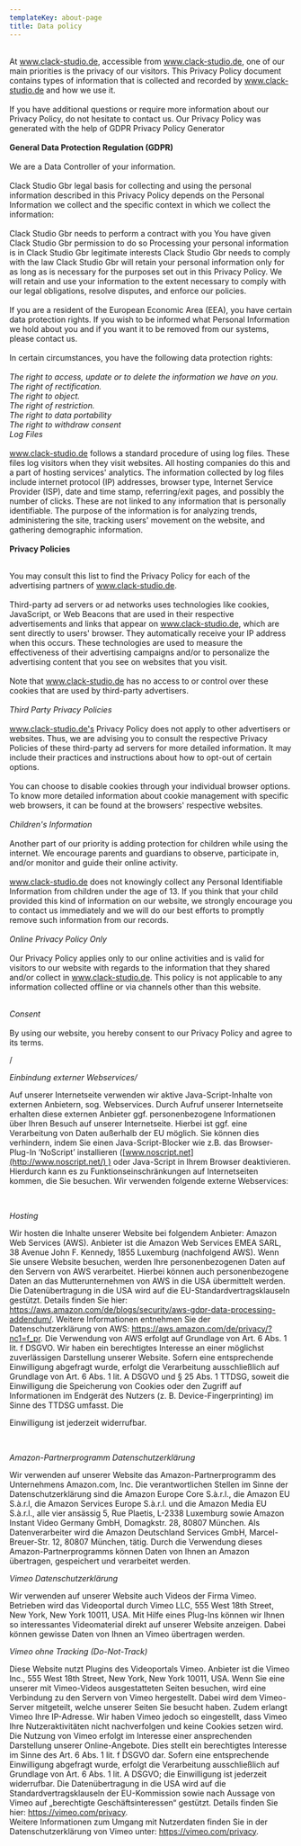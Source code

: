 ```yaml
---
templateKey: about-page
title: Data policy
---
```

\
At www.clack-studio.de, accessible from www.clack-studio.de, one of our main priorities is the privacy of our visitors. This Privacy Policy document contains types of information that is collected and recorded by www.clack-studio.de and how we use it.
\
\
If you have additional questions or require more information about our Privacy Policy, do not hesitate to contact us. Our Privacy Policy was generated with the help of GDPR Privacy Policy Generator
\
\
**General Data Protection Regulation (GDPR)**
\
\
We are a Data Controller of your information.
\
\
Clack Studio Gbr legal basis for collecting and using the personal information described in this Privacy Policy depends on the Personal Information we collect and the specific context in which we collect the information:
\
\
Clack Studio Gbr needs to perform a contract with you
You have given Clack Studio Gbr permission to do so
Processing your personal information is in Clack Studio Gbr legitimate interests
Clack Studio Gbr needs to comply with the law
Clack Studio Gbr will retain your personal information only for as long as is necessary for the purposes set out in this Privacy Policy. We will retain and use your information to the extent necessary to comply with our legal obligations, resolve disputes, and enforce our policies.
\
\
If you are a resident of the European Economic Area (EEA), you have certain data protection rights. If you wish to be informed what Personal Information we hold about you and if you want it to be removed from our systems, please contact us.
\
\
In certain circumstances, you have the following data protection rights:
\
\
*The right to access, update or to delete the information we have on you.\
The right of rectification.\
The right to object.\
The right of restriction.\
The right to data portability\
The right to withdraw consent\
Log Files*
\
\
www.clack-studio.de follows a standard procedure of using log files. These files log visitors when they visit websites. All hosting companies do this and a part of hosting services' analytics. The information collected by log files include internet protocol (IP) addresses, browser type, Internet Service Provider (ISP), date and time stamp, referring/exit pages, and possibly the number of clicks. These are not linked to any information that is personally identifiable. The purpose of the information is for analyzing trends, administering the site, tracking users' movement on the website, and gathering demographic information.
\
\
**Privacy Policies**

\
You may consult this list to find the Privacy Policy for each of the advertising partners of www.clack-studio.de.
\
\
Third-party ad servers or ad networks uses technologies like cookies, JavaScript, or Web Beacons that are used in their respective advertisements and links that appear on www.clack-studio.de, which are sent directly to users' browser. They automatically receive your IP address when this occurs. These technologies are used to measure the effectiveness of their advertising campaigns and/or to personalize the advertising content that you see on websites that you visit.
\
\
Note that www.clack-studio.de has no access to or control over these cookies that are used by third-party advertisers.
\
\
*Third Party Privacy Policies*
\
\
www.clack-studio.de's Privacy Policy does not apply to other advertisers or websites. Thus, we are advising you to consult the respective Privacy Policies of these third-party ad servers for more detailed information. It may include their practices and instructions about how to opt-out of certain options.
\
\
You can choose to disable cookies through your individual browser options. To know more detailed information about cookie management with specific web browsers, it can be found at the browsers' respective websites.
\
\
*Children's Information*
\
\
Another part of our priority is adding protection for children while using the internet. We encourage parents and guardians to observe, participate in, and/or monitor and guide their online activity.
\
\
www.clack-studio.de does not knowingly collect any Personal Identifiable Information from children under the age of 13. If you think that your child provided this kind of information on our website, we strongly encourage you to contact us immediately and we will do our best efforts to promptly remove such information from our records.
\
\
*Online Privacy Policy Only*
\
\
Our Privacy Policy applies only to our online activities and is valid for visitors to our website with regards to the information that they shared and/or collect in www.clack-studio.de. This policy is not applicable to any information collected offline or via channels other than this website.


\
*Consent*
\
\
By using our website, you hereby consent to our Privacy Policy and agree to its terms.

/

*Einbindung externer Webservices/*

Auf unserer Internetseite verwenden wir aktive Java-Script-Inhalte von externen Anbietern, sog. Webservices. Durch Aufruf unserer Internetseite erhalten diese externen Anbieter ggf. personenbezogene Informationen über Ihren Besuch auf unserer Internetseite. Hierbei ist ggf. eine Verarbeitung von Daten außerhalb der EU möglich. Sie können dies verhindern, indem Sie einen Java-Script-Blocker wie z.B. das Browser-Plug-In ‘NoScript’ installieren ([www.noscript.net](http://www.noscript.net/) ) oder Java-Script in Ihrem Browser deaktivieren. Hierdurch kann es zu Funktionseinschränkungen auf Internetseiten kommen, die Sie besuchen. Wir verwenden folgende externe Webservices:

 

*Hosting*







Wir hosten die Inhalte unserer Website bei folgendem Anbieter: Amazon Web Services (AWS). Anbieter ist die Amazon Web Services EMEA SARL, 38 Avenue John F. Kennedy, 1855 Luxemburg (nachfolgend AWS). Wenn Sie unsere Website besuchen, werden Ihre personenbezogenen Daten auf den Servern von AWS verarbeitet. Hierbei können auch personenbezogene Daten an das Mutterunternehmen von AWS in die USA übermittelt werden. Die Datenübertragung in die USA wird auf die EU-Standardvertragsklauseln gestützt. Details finden Sie hier: <https://aws.amazon.com/de/blogs/security/aws-gdpr-data-processing-addendum/>. Weitere Informationen entnehmen Sie der Datenschutzerklärung von AWS: https://aws.amazon.com/de/privacy/?nc1=f_pr. Die Verwendung von AWS erfolgt auf Grundlage von Art. 6 Abs. 1 lit. f DSGVO. Wir haben ein berechtigtes Interesse an einer möglichst zuverlässigen Darstellung unserer Website. Sofern eine entsprechende Einwilligung abgefragt wurde, erfolgt die Verarbeitung ausschließlich auf Grundlage von Art. 6 Abs. 1 lit. A DSGVO und § 25 Abs. 1 TTDSG, soweit die Einwilligung die Speicherung von Cookies oder den Zugriff auf Informationen im Endgerät des Nutzers (z. B. Device-Fingerprinting) im Sinne des TTDSG umfasst. Die

Einwilligung ist jederzeit widerrufbar.

 





*Amazon-Partnerprogramm Datenschutzerklärung*







Wir verwenden auf unserer Website das Amazon-Partnerprogramm des Unternehmens Amazon.com, Inc. Die verantwortlichen Stellen im Sinne der Datenschutzerklärung sind die Amazon Europe Core S.à.r.l., die Amazon EU S.à.r.l, die Amazon Services Europe S.à.r.l. und die Amazon Media EU S.à.r.l., alle vier ansässig 5, Rue Plaetis, L-2338 Luxemburg sowie Amazon Instant Video Germany GmbH, Domagkstr. 28, 80807 München. Als Datenverarbeiter wird die Amazon Deutschland Services GmbH, Marcel-Breuer-Str. 12, 80807 München, tätig. Durch die Verwendung dieses Amazon-Partnerprogramms können Daten von Ihnen an Amazon übertragen, gespeichert und verarbeitet werden.





*Vimeo Datenschutzerklärung*







Wir verwenden auf unserer Website auch Videos der Firma Vimeo. Betrieben wird das Videoportal durch Vimeo LLC, 555 West 18th Street, New York, New York 10011, USA. Mit Hilfe eines Plug-Ins können wir Ihnen so interessantes Videomaterial direkt auf unserer Website anzeigen. Dabei können gewisse Daten von Ihnen an Vimeo übertragen werden.







*Vimeo ohne Tracking (Do-Not-Track)*







Diese Website nutzt Plugins des Videoportals Vimeo. Anbieter ist die Vimeo Inc., 555 West 18th Street, New York, New York 10011, USA. Wenn Sie eine unserer mit Vimeo-Videos ausgestatteten Seiten besuchen, wird eine Verbindung zu den Servern von Vimeo hergestellt. Dabei wird dem Vimeo-Server mitgeteilt, welche unserer Seiten Sie besucht haben. Zudem erlangt Vimeo Ihre IP-Adresse. Wir haben Vimeo jedoch so eingestellt, dass Vimeo Ihre Nutzeraktivitäten nicht nachverfolgen und keine Cookies setzen wird. Die Nutzung von Vimeo erfolgt im Interesse einer ansprechenden Darstellung unserer Online-Angebote. Dies stellt ein berechtigtes Interesse im Sinne des Art. 6 Abs. 1 lit. f DSGVO dar. Sofern eine entsprechende Einwilligung abgefragt wurde, erfolgt die Verarbeitung ausschließlich auf Grundlage von Art. 6 Abs. 1 lit. A DSGVO; die Einwilligung ist jederzeit widerrufbar. Die Datenübertragung in die USA wird auf die Standardvertragsklauseln der EU-Kommission sowie nach Aussage von Vimeo auf „berechtigte Geschäftsinteressen“ gestützt. Details finden Sie hier: <https://vimeo.com/privacy>. \
Weitere Informationen zum Umgang mit Nutzerdaten finden Sie in der Datenschutzerklärung von Vimeo unter: https://vimeo.com/privacy.